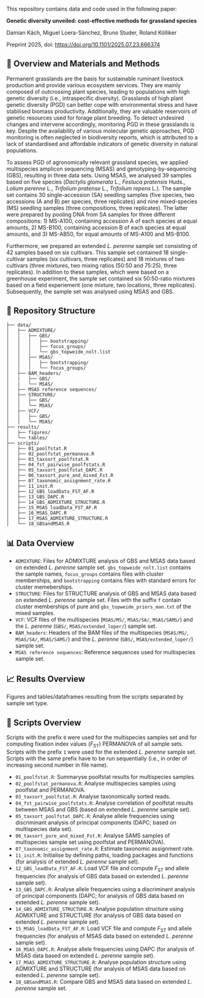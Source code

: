This repository contains data and code used in the following paper:

**Genetic diversity unveiled: cost-effective methods for grassland species** 

Damian Käch, Miguel Loera-Sánchez, Bruno Studer,  Roland Kölliker

Preprint 2025, doi: https://doi.org/10.1101/2025.07.23.666374


## 🧪 Overview and Materials and Methods
Permanent grasslands are the basis for sustainable ruminant livestock production and provide various ecosystem services. They are mainly composed of outcrossing plant species, leading to populations with high genetic diversity (i.e., intraspecific diversity). Grasslands of high plant genetic diversity (PGD) can better cope with environmental stress and have stabilised biomass productivity. Additionally, they are valuable reservoirs of genetic resources used for forage plant breeding. To detect undesired changes and intervene accordingly, monitoring PGD in these grasslands is key. Despite the availability of various molecular genetic approaches, PGD monitoring is often neglected in biodiversity reports, which is attributed to a lack of standardised and affordable indicators of genetic diversity in natural populations.

To assess PGD of agronomically relevant grassland species, we applied multispecies amplicon sequencing (MSAS) and genotyping-by-sequencing (GBS), resulting in three data sets. Using MSAS, we analysed 39 samples based on five species (*Dactylis glomerata* L., *Festuca pratensis* Huds., *Lolium perenne* L., *Trifolium pratense* L., *Trifolium repens* L.). The sample set contains 30 single-accession (SA) seedling samples (five species, two accessions (A and B) per species, three replicates) and nine mixed-species (MS) seedling samples (three compositions, three replicates). The latter were prepared by pooling DNA from SA samples for three different compositions: 1) MS-A100, containing accession A of each species at equal amounts, 2) MS-B100, containing accession B of each species at equal amounts, and 3) MS-AB50, for equal amounts of MS-A100 and MS-B100. 

Furthermore, we prepared an extended *L. perenne* sample set consisting of 42 samples based on six cultivars. This sample set contained 18 single-cultivar samples (six cultivars, three replicates) and 18 mixtures of two cultivars (three mixtures, two mixing ratios (50:50 and 75:25), three replicates). In addition to these samples, which were based on a greenhouse experiment, the sample set contained six 50:50-ratio mixtures based on a field experiement (one mixture, two locations, three replicates). Subsequently, the sample set was analysed using MSAS and GBS.

## 📁 Repository Structure
```
├── data/
│   ├── ADMIXTURE/
│   │   ├── GBS/
│   │   │   ├── bootstrapping/
│   │   │   ├── focus_groups/
│   │   │   └── gbs_topweide_nolt.list
│   │   ├── MSAS/
│   │   │   ├── bootstrapping/
│   │   │   └── focus_groups/
│   ├── BAM_headers/
│   |   ├── GBS/
│   |   └── MSAS/
│   ├── MSAS reference sequences/
│   ├── STRUCTURE/
│   │   ├── GBS/
│   │   └── MSAS/
│   ├── VCF/
│   │   ├── GBS/
│   │   └── MSAS/
├── results/
│   ├── figures/
│   └── tables/
├── scripts/
│   ├── 01_poolfstat.R
│   ├── 02_poolfstat_permanova.R
│   ├── 03_taxsort_poolfstat.R
│   ├── 04_fst_pairwise_poolfstats.R
│   ├── 05_taxsort_poolfstat_DAPC.R
│   ├── 06_taxsort_pure_and_mixed_Fst.R
│   ├── 07_taxonomic_assignment_rate.R
│   ├── 11_init.R
│   ├── 12_GBS_loadData_FST_AF.R
│   ├── 13_GBS_DAPC.R
│   ├── 14_GBS_ADMIXTURE_STRUCTURE.R
│   ├── 15_MSAS_loadData_FST_AF.R
│   ├── 16_MSAS_DAPC.R
│   ├── 17_MSAS_ADMIXTURE_STRUCTURE.R
│   └── 18_GBSandMSAS.R
```


## 📊 Data Overview

- `ADMIXTURE`: Files for ADMIXTURE analysis of GBS and MSAS data based on extended *L. perenne* sample set. `gbs_topweide_nolt.list` contains the sample names, `focus_groups` contains files with cluster memberships, and `bootstrapping` contains files with standard errors for cluster memeberships.
- `STRUCTURE`: Files for STRUCTURE analysis of GBS and MSAS data based on extended *L. perenne* sample set. Files with the suffix `f` contain cluster memberships of pure and `gbs_topweide_priors_man.txt` of the mixed samples.
- `VCF`: VCF files of the multispecies (`MSAS/MS/`, `MSAS/SA/`, `MSAS/SAMS/`) and the *L. perenne* (`GBS/`, `MSAS/extended_loper/`) sample set.
- `BAM_headers`: Headers of the BAM files of the multispecies (`MSAS/MS/`, `MSAS/SA/`, `MSAS/SAMS/`) and the *L. perenne* (`GBS/`, `MSAS/extended_loper/`) sample set.
- `MSAS reference sequences`: Reference sequences used for multispecies sample set.


## 📈 Results Overview
Figures and tables/dataframes resulting from the scripts separated by sample set type.

## 📜 Scripts Overview

Scripts with the prefix `0` were used for the multispecies samples set and for computing fixation index values (*F*<sub>ST</sub>) PERMANOVA of all sample sets. Scripts with the prefix `1` were used for the extended *L. perenne* sample set. Scripts with the same prefix have to be run sequentially (i.e., in order of increasing second number in file name).

- `01_poolfstat.R`: Summaryse poolfstat results for multispecies samples.
- `02_poolfstat_permanova.R`: Analyse multispecies samples using poolfstat and PERMANOVA.
- `03_taxsort_poolfstat.R`: Analyse taxonomically sorted reads.
- `04_fst_pairwise_poolfstats.R`: Analyse correlation of poolfstat results between MSAS and GBS (based on extended *L. perenne* sample set).
- `05_taxsort_poolfstat_DAPC.R`: Analyse allele frequencies using discriminant analysis of principal components (DAPC; based on multispecies data set).
- `06_taxsort_pure_and_mixed_Fst.R`: Analyse SAMS samples of multispecies sample set using poolfstat and PERMANOVA).
- `07_taxonomic_assignment_rate.R`: Estimate taxonomic assignment rate.
- `11_init.R`: Initialise by defining paths, loading packages and functions (for analysis of extended *L. perenne* sample set).
- `12_GBS_loadData_FST_AF.R`: Load VCF file and compute *F*<sub>ST</sub> and allele frequencies (for analysis of GBS data based on extended *L. perenne* sample set).
- `13_GBS_DAPC.R`: Analyse allele frequencies using a discriminant analysis of principal components (DAPC; for analysis of GBS data based on extended *L. perenne* sample set).
- `14_GBS_ADMIXTURE_STRUCTURE.R`: Analyse population structure using ADMIXTURE and STRUCTURE (for analysis of GBS data based on extended *L. perenne* sample set).
- `15_MSAS_loadData_FST_AF.R`: Load VCF file and compute *F*<sub>ST</sub> and allele frequencies (for analysis of MSAS data based on extended *L. perenne* sample set).
- `16_MSAS_DAPC.R`: Analyse allele frequencies using DAPC (for analysis of MSAS data based on extended *L. perenne* sample set).
- `17_MSAS_ADMIXTURE_STRUCTURE.R`: Analyse population structure using ADMIXTURE and STRUCTURE (for analysis of MSAS data based on extended *L. perenne* sample set).
- `18_GBSandMSAS.R`: Compare GBS and MSAS data based on extended *L. perenne* sample set.

